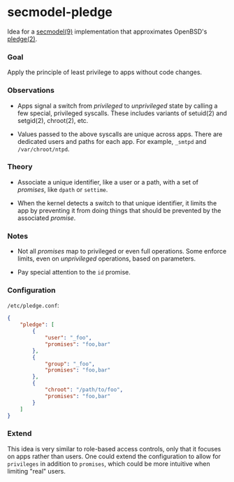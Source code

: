 # secmodel-pledge

Idea for a [secmodel(9)](http://netbsd.gw.com/cgi-bin/man-cgi?secmodel) implementation that approximates OpenBSD's [pledge(2)](http://www.openbsd.org/cgi-bin/man.cgi/OpenBSD-current/man2/pledge.2).

### Goal

Apply the principle of least privilege to apps without code changes.

### Observations

* Apps signal a switch from *privileged* to *unprivileged* state by calling a few special, privileged syscalls. These includes variants of setuid(2) and setgid(2), chroot(2), etc.

* Values passed to the above syscalls are unique across apps. There are dedicated users and paths for each app. For example, `_smtpd` and `/var/chroot/ntpd`.

### Theory

* Associate a unique identifier, like a user or a path, with a set of *promises*, like `dpath` or `settime`.

* When the kernel detects a switch to that unique identifier, it limits the app by preventing it from doing things that should be prevented by the associated *promise*.

### Notes

* Not all *promises* map to privileged or even full operations. Some enforce limits, even on *unprivileged* operations, based on parameters.

* Pay special attention to the `id` promise.

### Configuration

`/etc/pledge.conf`:

```json
{
	"pledge": [
		{
			"user": "_foo",
			"promises": "foo,bar"
		},
		{
			"group": "_foo",
			"promises": "foo,bar"
		},
		{
			"chroot": "/path/to/foo",
			"promises": "foo,bar"
		}
	]
}
```

### Extend

This idea is very similar to role-based access controls, only that it focuses on apps rather than users. One could extend the configuration to allow for `privileges` in addition to `promises`, which could be more intuitive when limiting "real" users.
